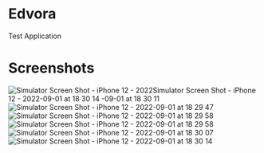 # Edvora
Test Application 

# Screenshots
![Simulator Screen Shot - iPhone 12 - 2022![Simulator Screen Shot - iPhone 12 - 2022-09-01 at 18 30 14](https://user-images.githubusercontent.com/70341587/187920110-1a60d733-2898-430d-9b87-20dba65bad7d.png)
-09-01 at 18 30 11](https://user-images.githubusercontent.com/70341587/187920099-411a1c76-a7d9-4029-9728-fe74f0504431.png)
![Simulator Screen Shot - iPhone 12 - 2022-09-01 at 18 29 47](https://user-images.githubusercontent.com/70341587/187920134-fbc98152-5cf7-4f02-b3d6-650416c6bb21.png)
![Simulator Screen Shot - iPhone 12 - 2022-09-01 at 18 29 58](https://user-images.githubusercontent.com/70341587/187920150-c2b467c6-0fa7-4878-b294-634e8b8f23f9.png)
![Simulator Screen Shot - iPhone 12 - 2022-09-01 at 18 29 58](https://user-images.githubusercontent.com/70341587/187920214-bc10269e-498d-41b2-8881-a4099dc8f15b.png)
![Simulator Screen Shot - iPhone 12 - 2022-09-01 at 18 30 07](https://user-images.githubusercontent.com/70341587/187920242-9f2c73d7-854e-4518-9946-3709ce0f8bac.png)
![Simulator Screen Shot - iPhone 12 - 2022-09-01 at 18 30 14](https://user-images.githubusercontent.com/70341587/187920347-ea614f62-d919-4012-ac83-e88fb5bd0225.png)
